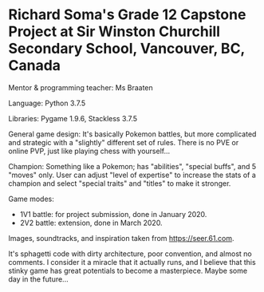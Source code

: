 # Richard Soma's Grade 12 Capstone Project at Sir Winston Churchill Secondary School, Vancouver, BC, Canada

Mentor & programming teacher: Ms Braaten

Language: Python 3.7.5

Libraries: Pygame 1.9.6, Stackless 3.7.5

General game design: It's basically Pokemon battles, but more complicated and strategic with a "slightly" different set of rules. There is no PVE or online PVP, just like playing chess with yourself...

Champion: Something like a Pokemon; has "abilities", "special buffs", and 5 "moves" only. User can adjust "level of expertise" to increase the stats of a champion and select "special traits" and "titles" to make it stronger.

Game modes:
 - 1V1 battle: for project submission, done in January 2020.
 - 2V2 battle: extension, done in March 2020.

Images, soundtracks, and inspiration taken from https://seer.61.com.

It's sphagetti code with dirty architecture, poor convention, and almost no comments. I consider it a miracle that it actually runs, and I believe that this stinky game has great potentials to become a masterpiece. Maybe some day in the future...
